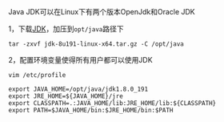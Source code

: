 Java JDK可以在Linux下有两个版本OpenJdk和Oracle JDK

1，下载[JDK](https://www.oracle.com/technetwork/java/javase/downloads/index.html)，加压到`opt/java`路径下

`tar -zxvf jdk-8u191-linux-x64.tar.gz -C /opt/java`

2，配置环境变量使得所有用户都可以使用JDK

`vim /etc/profile`

```
export JAVA_HOME=/opt/java/jdk1.8.0_191
export JRE_HOME=${JAVA_HOME}/jre
export CLASSPATH=.:JAVA_HOME/lib:JRE_HOME/lib:${CLASSPATH}
export PATH=$JAVA_HOME/bin:$JRE_HOME/bin:$PATH
```

